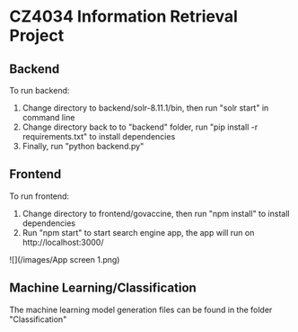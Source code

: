 # CZ4034 Information Retrieval Project

## Backend

To run backend:
1. Change directory to backend/solr-8.11.1/bin, then run "solr start" in command line
2. Change directory back to to "backend" folder, run "pip install -r requirements.txt" to install dependencies
3. Finally, run "python backend.py"


## Frontend

To run frontend:
1. Change directory to frontend/govaccine, then run "npm install" to install dependencies
2. Run "npm start" to start search engine app, the app will run on http://localhost:3000/

![](/images/App screen 1.png)

## Machine Learning/Classification

The machine learning model generation files can be found in the folder "Classification"